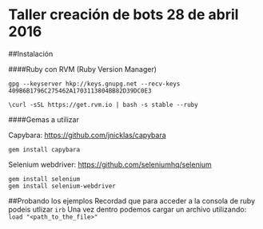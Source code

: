 # Taller creación de bots 28 de abril 2016 
##Instalación

####Ruby con RVM (Ruby Version Manager)
```
gpg --keyserver hkp://keys.gnupg.net --recv-keys 409B6B1796C275462A1703113804BB82D39DC0E3
```
```
\curl -sSL https://get.rvm.io | bash -s stable --ruby
```

####Gemas a utilizar

Capybara: https://github.com/jnicklas/capybara
```
gem install capybara
```

Selenium webdriver: https://github.com/seleniumhq/selenium
```
gem install selenium
gem install selenium-webdriver
```

##Probando los ejemplos
Recordad que para acceder a la consola de ruby podeis utlizar `irb`
Una vez dentro podemos cargar un archivo utilizando: `load "<path_to_the_file>"`
